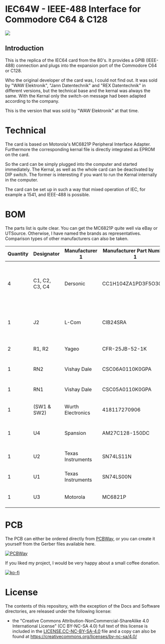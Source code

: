 # IEC64W - IEEE-488 Interface for Commodore C64 & C128

![](/Images/IEC64W_Interface.jpg)



## Introduction

This is the replica of the IEC64 card from the 80's. It provides a GPIB (IEEE-488) connection and plugs into the expansion port of the Commodore C64 or C128.

Who the original developer of the card was, I could not find out. It was sold by "WAW Elektronik", "Jann Datentechnik" and "REX Datentechnik" in different versions, but the technical base and the kernal was always the same. With the Kernal only the switch-on message had been adapted according to the company.

This is the version that was sold by "WAW Elektronik" at that time.



# Technical

The card is based on Motorola's MC6821P Peripheral Interface Adapter. Furthermore the corresponding kernal file is directly integrated as EPROM on the card. 

So the card can be simply plugged into the computer and started immediately. The Kernal, as well as the whole card can be deactivated by DIP switch. The former is interesting if you want to run the Kernal internally in the computer.

The card can be set up in such a way that mixed operation of IEC, for example a 1541, and IEEE-488 is possible.



# BOM

The parts list is quite clear. You can get the MC6821P quite well via eBay or UTSource. Otherwise, I have named the brands as representatives. Comparison types of other manufacturers can also be taken.

| Quantity | Designator      | Manufacturer 1     | Manufacturer  Part Number 1 | Description                                                  |
| -------- | --------------- | ------------------ | --------------------------- | ------------------------------------------------------------ |
| 4        | C1,  C2, C3, C4 | Dersonic           | CC1H104ZA1PD3F5O3000        | Ceramic  Disc Capacitors 100nF -20%~+80% 50V Through Hole,P=2.54mm RoHS |
| 1        | J2              | L-Com              | CIB24SRA                    | L-COM  - CIB24SRA - CONNECTOR GPIB R/A FEMALE                |
| 2        | R1,  R2         | Yageo              | CFR-25JB-52-1K              | RES  1K OHM 1/4W 5% AXIAL                                    |
| 1        | RN2             | Vishay  Dale       | CSC06A0110K0GPA             | RES  ARRAY 5 RES 10K OHM 6SIP                                |
| 1        | RN1             | Vishay  Dale       | CSC05A0110K0GPA             | RES  ARRAY 4 RES 10K OHM 5SIP                                |
| 1        | (SW1  & SW2)    | Wurth  Electronics | 418117270906                | DIP  SWITCH 2.54MM PITCH 6POL 24V                            |
| 1        | U4              | Spansion           | AM27C128-150DC              | EPROM  UV 128K-Bit 16K x 8 150ns 28-Pin CDIP                 |
| 1        | U2              | Texas  Instruments | SN74LS11N                   | IC  GATE AND 3CH 3-INP 14DIP                                 |
| 1        | U1              | Texas  Instruments | SN74LS00N                   | IC,  74LS, 74LS00, DIP14, 5.25V                              |
| 1        | U3              | Motorola           | MC6821P                     | PERIPHERAL  INTERFACE ADAPTER (PIA)                          |



# PCB

The PCB can either be ordered directly from [PCBWay](https://www.pcbway.com/project/shareproject/IEC64W___IEEE_488_for_Commodore_C64___C128.html), or you can create it yourself from the Gerber files available here.

[![PCBWay](https://www.pcbway.com/project/img/images/frompcbway.png)](https://www.pcbway.com/project/shareproject/IEC64W___IEEE_488_for_Commodore_C64___C128.html)



If you liked my project, I would be very happy about a small coffee donation.

[![ko-fi](https://www.ko-fi.com/img/githubbutton_sm.svg)](https://ko-fi.com/R6R62T6RN)





# License

The contents of this repository, with the exception of the Docs and Software directories, are released under the following license:

- the "Creative Commons Attribution-NonCommercial-ShareAlike 4.0 International License" (CC BY-NC-SA 4.0) full text of this license is included in the [LICENSE.CC-NC-BY-SA-4.0](https://github.com/DL2DW/IEC64/blob/main/LICENSE.CC-NC-BY-SA) file and a copy can also be found at https://creativecommons.org/licenses/by-nc-sa/4.0/
